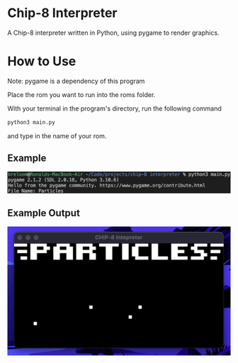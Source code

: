 # Chip-8 Interpreter

A Chip-8 interpreter written in Python, using pygame to render graphics.

# How to Use

Note: pygame is a dependency of this program

Place the rom you want to run into the roms folder.

With your terminal in the program's directory, run the following command
```py
python3 main.py
```
and type in the name of your rom.

## Example

![Example Usage of Chip-8 Interpreter](/media/example.png)

## Example Output

![Example Output of Chip-8 Interpreter](/media/particles.gif)